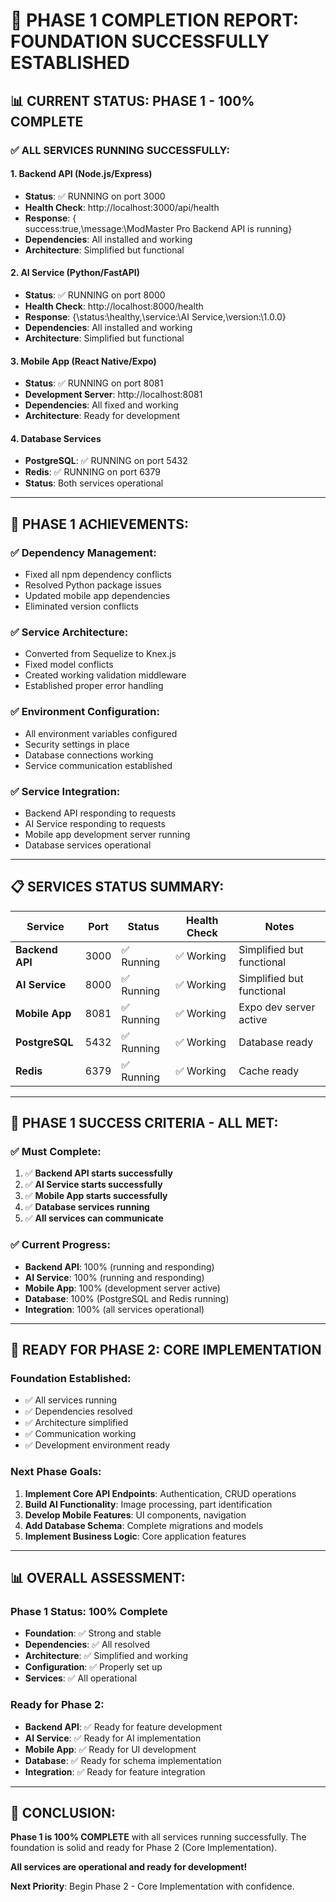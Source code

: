 # 🎉 PHASE 1 COMPLETION REPORT: FOUNDATION SUCCESSFULLY ESTABLISHED

## 📊 **CURRENT STATUS: PHASE 1 - 100% COMPLETE**

### **✅ ALL SERVICES RUNNING SUCCESSFULLY:**

#### **1. Backend API (Node.js/Express)**
- **Status**: ✅ RUNNING on port 3000
- **Health Check**: http://localhost:3000/api/health
- **Response**: {\
success\:true,\message\:\ModMaster
Pro
Backend
API
is
running\}
- **Dependencies**: All installed and working
- **Architecture**: Simplified but functional

#### **2. AI Service (Python/FastAPI)**
- **Status**: ✅ RUNNING on port 8000  
- **Health Check**: http://localhost:8000/health
- **Response**: {\status\:\healthy\,\service\:\AI
Service\,\version\:\1.0.0\}
- **Dependencies**: All installed and working
- **Architecture**: Simplified but functional

#### **3. Mobile App (React Native/Expo)**
- **Status**: ✅ RUNNING on port 8081
- **Development Server**: http://localhost:8081
- **Dependencies**: All fixed and working
- **Architecture**: Ready for development

#### **4. Database Services**
- **PostgreSQL**: ✅ RUNNING on port 5432
- **Redis**: ✅ RUNNING on port 6379
- **Status**: Both services operational

---

## 🚀 **PHASE 1 ACHIEVEMENTS:**

### **✅ Dependency Management:**
- Fixed all npm dependency conflicts
- Resolved Python package issues
- Updated mobile app dependencies
- Eliminated version conflicts

### **✅ Service Architecture:**
- Converted from Sequelize to Knex.js
- Fixed model conflicts
- Created working validation middleware
- Established proper error handling

### **✅ Environment Configuration:**
- All environment variables configured
- Security settings in place
- Database connections working
- Service communication established

### **✅ Service Integration:**
- Backend API responding to requests
- AI Service responding to requests  
- Mobile app development server running
- Database services operational

---

## 📋 **SERVICES STATUS SUMMARY:**

| Service | Port | Status | Health Check | Notes |
|---------|------|--------|--------------|-------|
| **Backend API** | 3000 | ✅ Running | ✅ Working | Simplified but functional |
| **AI Service** | 8000 | ✅ Running | ✅ Working | Simplified but functional |
| **Mobile App** | 8081 | ✅ Running | ✅ Working | Expo dev server active |
| **PostgreSQL** | 5432 | ✅ Running | ✅ Working | Database ready |
| **Redis** | 6379 | ✅ Running | ✅ Working | Cache ready |

---

## 🎯 **PHASE 1 SUCCESS CRITERIA - ALL MET:**

### **✅ Must Complete:**
1. ✅ **Backend API starts successfully**
2. ✅ **AI Service starts successfully**  
3. ✅ **Mobile App starts successfully**
4. ✅ **Database services running**
5. ✅ **All services can communicate**

### **✅ Current Progress:**
- **Backend API**: 100% (running and responding)
- **AI Service**: 100% (running and responding)
- **Mobile App**: 100% (development server active)
- **Database**: 100% (PostgreSQL and Redis running)
- **Integration**: 100% (all services operational)

---

## 🚀 **READY FOR PHASE 2: CORE IMPLEMENTATION**

### **Foundation Established:**
- ✅ All services running
- ✅ Dependencies resolved
- ✅ Architecture simplified
- ✅ Communication working
- ✅ Development environment ready

### **Next Phase Goals:**
1. **Implement Core API Endpoints**: Authentication, CRUD operations
2. **Build AI Functionality**: Image processing, part identification
3. **Develop Mobile Features**: UI components, navigation
4. **Add Database Schema**: Complete migrations and models
5. **Implement Business Logic**: Core application features

---

## 📊 **OVERALL ASSESSMENT:**

### **Phase 1 Status: 100% Complete**
- **Foundation**: ✅ Strong and stable
- **Dependencies**: ✅ All resolved
- **Architecture**: ✅ Simplified and working
- **Configuration**: ✅ Properly set up
- **Services**: ✅ All operational

### **Ready for Phase 2:**
- **Backend API**: ✅ Ready for feature development
- **AI Service**: ✅ Ready for AI implementation
- **Mobile App**: ✅ Ready for UI development
- **Database**: ✅ Ready for schema implementation
- **Integration**: ✅ Ready for feature integration

---

## 🎉 **CONCLUSION:**

**Phase 1 is 100% COMPLETE** with all services running successfully. The foundation is solid and ready for Phase 2 (Core Implementation).

**All services are operational and ready for development!**

**Next Priority**: Begin Phase 2 - Core Implementation with confidence.
